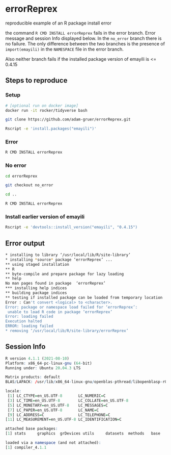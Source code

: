 # errorReprex
reproducible example of an R package install error

the command ```R CMD INSTALL errorReprex``` fails in the error branch. Error message and session Info displayed below.
In the `no_error` branch there is no failure.  The only difference between the two branches is the presence of
`import(emayili)` in the `NAMESPACE` file in the error branch.

Also neither branch fails if the installed package version of emayili is <= 0.4.15

## Steps to reproduce

### Setup


```sh
# [optional run on docker image]
docker run -it rocker/tidyverse bash
```

```sh
git clone https://github.com/adam-gruer/errorReprex.git
```

```sh
Rscript -e 'install.packages("emayili")'
```

### Error
```sh 
R CMD INSTALL errorReprex
```

### No error

```sh 
cd errorReprex
```

```sh
git checkout no_error
```

```sh
cd ..
```

```sh
R CMD INSTALL errorReprex
```

### Install earlier version of emayili

```sh
Rscript -e 'devtools::install_version("emayili", "0.4.15")
```
 


## Error output

```sh
* installing to library ‘/usr/local/lib/R/site-library’
* installing *source* package ‘errorReprex’ ...
** using staged installation
** R
** byte-compile and prepare package for lazy loading
** help
No man pages found in package  ‘errorReprex’
*** installing help indices
** building package indices
** testing if installed package can be loaded from temporary location
Error : Can't convert <logical> to <character>.
Error: package or namespace load failed for ‘errorReprex’:
 unable to load R code in package ‘errorReprex’
Error: loading failed
Execution halted
ERROR: loading failed
* removing ‘/usr/local/lib/R/site-library/errorReprex’

```

## Session Info

```r
R version 4.1.1 (2021-08-10)
Platform: x86_64-pc-linux-gnu (64-bit)
Running under: Ubuntu 20.04.3 LTS

Matrix products: default
BLAS/LAPACK: /usr/lib/x86_64-linux-gnu/openblas-pthread/libopenblasp-r0.3.8.so

locale:
 [1] LC_CTYPE=en_US.UTF-8       LC_NUMERIC=C
 [3] LC_TIME=en_US.UTF-8        LC_COLLATE=en_US.UTF-8
 [5] LC_MONETARY=en_US.UTF-8    LC_MESSAGES=C
 [7] LC_PAPER=en_US.UTF-8       LC_NAME=C
 [9] LC_ADDRESS=C               LC_TELEPHONE=C
[11] LC_MEASUREMENT=en_US.UTF-8 LC_IDENTIFICATION=C

attached base packages:
[1] stats     graphics  grDevices utils     datasets  methods   base

loaded via a namespace (and not attached):
[1] compiler_4.1.1

```
